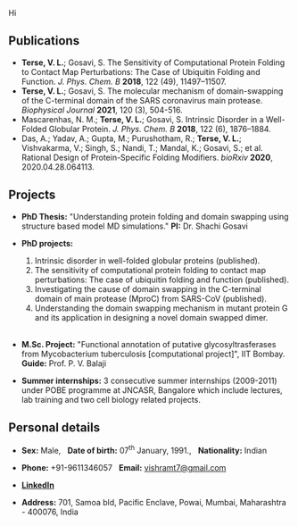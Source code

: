 
Hi


## Publications

- **Terse, V. L.**; Gosavi, S. The Sensitivity of Computational Protein Folding to Contact Map Perturbations: The Case of Ubiquitin Folding and Function. *J. Phys. Chem. B* **2018**, 122 (49), 11497–11507.
- **Terse, V. L.**; Gosavi, S. The molecular mechanism of domain-swapping of the C-terminal domain of the SARS coronavirus main protease. *Biophysical Journal* **2021**, 120 (3), 504-516.
- Mascarenhas, N. M.; **Terse, V. L.**; Gosavi, S. Intrinsic Disorder in a Well-Folded Globular Protein. *J. Phys. Chem. B* **2018**, 122 (6), 1876–1884.
- Das, A.; Yadav, A.; Gupta, M.; Purushotham, R.; **Terse, V. L.**; Vishvakarma, V.; Singh, S.; Nandi, T.; Mandal, K.; Gosavi, S.; et al. Rational Design of Protein-Specific Folding Modifiers. *bioRxiv* **2020**, 2020.04.28.064113.


## Projects

- **PhD Thesis:** "Understanding protein folding and domain swapping using structure based model MD simulations." **PI:** Dr. Shachi Gosavi

- **PhD projects:** 
  1. Intrinsic disorder in well-folded globular proteins (published).
  2. The sensitivity of computational protein folding to contact map perturbations: The case of ubiquitin folding and function (published).
  3. Investigating the cause of domain swapping in the C-terminal domain of main protease (MproC) from SARS-CoV (published).
  4. Understanding the domain swapping mechanism in mutant protein G and its application in designing a novel domain swapped dimer.
\
&nbsp;
- **M.Sc. Project:** "Functional annotation of putative glycosyltrasferases from Mycobacterium tuberculosis [computational project]", IIT Bombay. **Guide:** Prof. P. V. Balaji

- **Summer internships:** 3 consecutive summer internships (2009-2011) under POBE programme at JNCASR, Bangalore which include lectures, lab training and two cell biology related projects.


## Personal details

- **Sex:** Male, &nbsp; **Date of birth:** 07<sup>th</sup> January, 1991., &nbsp; **Nationality:** Indian

- **Phone:** +91-9611346057 &nbsp; **Email:** vishramt7@gmail.com

- **[LinkedIn](https://www.linkedin.com/in/vishram-terse-a7b83a3b/)**

- **Address:** 701, Samoa bld, Pacific Enclave, Powai, Mumbai, Maharashtra - 400076, India
